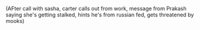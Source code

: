 (AFter call with sasha, carter calls out from work, message from Prakash saying she's getting stalked, hints he's from russian fed, gets threatened by mooks)
